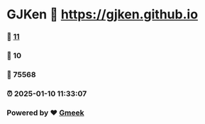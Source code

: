 # GJKen :link: https://gjken.github.io 
### :page_facing_up: [11](https://gjken.github.io/tag.html) 
### :speech_balloon: 10 
### :hibiscus: 75568 
### :alarm_clock: 2025-01-10 11:33:07 
### Powered by :heart: [Gmeek](https://github.com/Meekdai/Gmeek)
